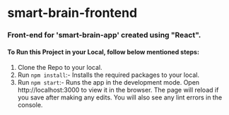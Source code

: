 # smart-brain-frontend

### Front-end for 'smart-brain-app' created using "React".

#### To Run this Project in your Local, follow below mentioned steps:
1. Clone the Repo to your local.
2. Run `npm install`:- Installs the required packages to your local.
3. Run `npm start`:-
      Runs the app in the development mode.
      Open http://localhost:3000 to view it in the browser.
      The page will reload if you save after making any edits.
      You will also see any lint errors in the console.
